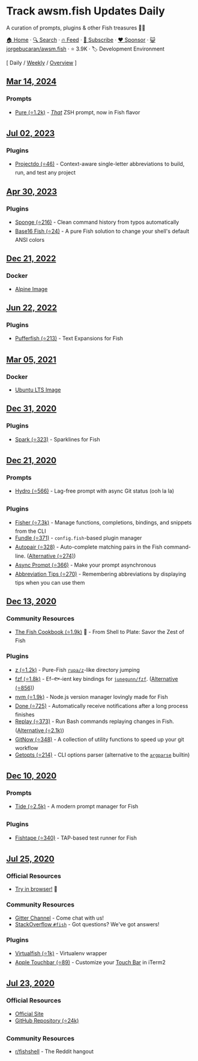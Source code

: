 # Track awsm.fish Updates Daily

A curation of prompts, plugins & other Fish treasures 🐚💎

[🏠 Home](/README.md) · [🔍 Search](https://www.trackawesomelist.com/search/) · [🔥 Feed](https://www.trackawesomelist.com/jorgebucaran/awsm.fish/rss.xml) · [📮 Subscribe](https://trackawesomelist.us17.list-manage.com/subscribe?u=d2f0117aa829c83a63ec63c2f&id=36a103854c) · [❤️  Sponsor](https://github.com/sponsors/theowenyoung) · [😺 jorgebucaran/awsm.fish](https://github.com/jorgebucaran/awsm.fish) · ⭐ 3.9K · 🏷️ Development Environment

[ Daily / [Weekly](/content/jorgebucaran/awsm.fish/week/README.md) / [Overview](/content/jorgebucaran/awsm.fish/readme/README.md) ]

## [Mar 14, 2024](/content/2024/03/14/README.md)

### Prompts

*   [Pure (⭐1.2k)](https://github.com/pure-fish/pure/) - [*That*](https://github.com/sindresorhus/pure) ZSH prompt, now in Fish flavor

## [Jul 02, 2023](/content/2023/07/02/README.md)

### Plugins

*   [Projectdo (⭐46)](https://github.com/paldepind/projectdo) - Context-aware single-letter abbreviations to build, run, and test any project

## [Apr 30, 2023](/content/2023/04/30/README.md)

### Plugins

*   [Sponge (⭐216)](https://github.com/meaningful-ooo/sponge) - Clean command history from typos automatically
*   [Base16 Fish (⭐24)](https://github.com/FabioAntunes/base16-fish-shell) - A pure Fish solution to change your shell's default ANSI colors

## [Dec 21, 2022](/content/2022/12/21/README.md)

### Docker

*   [Alpine Image](https://hub.docker.com/r/purefish/docker-fish)

## [Jun 22, 2022](/content/2022/06/22/README.md)

### Plugins

*   [Pufferfish (⭐213)](https://github.com/nickeb96/puffer-fish) - Text Expansions for Fish

## [Mar 05, 2021](/content/2021/03/05/README.md)

### Docker

*   [Ubuntu LTS Image](https://hub.docker.com/r/dideler/fish-shell)

## [Dec 31, 2020](/content/2020/12/31/README.md)

### Plugins

*   [Spark (⭐323)](https://github.com/jorgebucaran/spark.fish) - Sparklines for Fish

## [Dec 21, 2020](/content/2020/12/21/README.md)

### Prompts

*   [Hydro (⭐566)](https://github.com/jorgebucaran/hydro) - Lag-free prompt with async Git status (ooh la la)

### Plugins

*   [Fisher (⭐7.3k)](https://github.com/jorgebucaran/fisher) - Manage functions, completions, bindings, and snippets from the CLI
*   [Fundle (⭐371)](https://github.com/danhper/fundle) - `config.fish`-based plugin manager
*   [Autopair (⭐328)](https://github.com/jorgebucaran/autopair.fish) - Auto-complete matching pairs in the Fish command-line. ([Alternative (⭐274)](https://github.com/laughedelic/pisces))
*   [Async Prompt (⭐366)](https://github.com/acomagu/fish-async-prompt) - Make your prompt asynchronous
*   [Abbreviation Tips (⭐270)](https://github.com/Gazorby/fish-abbreviation-tips) - Remembering abbreviations by displaying tips when you can use them

## [Dec 13, 2020](/content/2020/12/13/README.md)

### Community Resources

*   [The Fish Cookbook (⭐1.9k)](https://github.com/jorgebucaran/cookbook.fish) 🦞 - From Shell to Plate: Savor the Zest of Fish

### Plugins

*   [z (⭐1.2k)](https://github.com/jethrokuan/z) - Pure-Fish [`rupa/z`](https://github.com/rupa/z)-like directory jumping
*   [fzf (⭐1.8k)](https://github.com/PatrickF1/fzf.fish) - Ef-🐟-ient key bindings for [`junegunn/fzf`](https://github.com/junegunn/fzf). ([Alternative (⭐856)](https://github.com/jethrokuan/fzf))
*   [nvm (⭐1.9k)](https://github.com/jorgebucaran/nvm.fish) - Node.js version manager lovingly made for Fish
*   [Done (⭐725)](https://github.com/franciscolourenco/done) - Automatically receive notifications after a long process finishes
*   [Replay (⭐373)](https://github.com/jorgebucaran/replay.fish) - Run Bash commands replaying changes in Fish. ([Alternative (⭐2.1k)](https://github.com/edc/bass))
*   [GitNow (⭐348)](https://github.com/joseluisq/gitnow) - A collection of utility functions to speed up your git workflow
*   [Getopts (⭐214)](https://github.com/jorgebucaran/getopts.fish) - CLI options parser (alternative to the [`argparse`](https://fishshell.com/docs/current/cmds/argparse.html) builtin)

## [Dec 10, 2020](/content/2020/12/10/README.md)

### Prompts

*   [Tide (⭐2.5k)](https://github.com/IlanCosman/tide) - A modern prompt manager for Fish

### Plugins

*   [Fishtape (⭐340)](https://github.com/jorgebucaran/fishtape) - TAP-based test runner for Fish

## [Jul 25, 2020](/content/2020/07/25/README.md)

### Official Resources

*   [Try in browser!](https://rootnroll.com/d/fish-shell/) 🍤

### Community Resources

*   [Gitter Channel](https://gitter.im/fish-shell/fish-shell) - Come chat with us!
*   [StackOverflow `#fish`](https://stackoverflow.com/questions/tagged/fish) - Got questions? We've got answers!

### Plugins

*   [Virtualfish (⭐1k)](https://github.com/adambrenecki/virtualfish) - Virtualenv wrapper
*   [Apple Touchbar (⭐89)](https://github.com/rodrigobdz/fish-apple-touchbar) - Customize your [Touch Bar](https://developer.apple.com/design/human-interface-guidelines/macos/touch-bar/touch-bar-overview) in iTerm2

## [Jul 23, 2020](/content/2020/07/23/README.md)

### Official Resources

*   [Official Site](https://fishshell.com)
*   [GitHub Repository (⭐24k)](https://github.com/fish-shell/fish-shell)

### Community Resources

*   [r/fishshell](https://www.reddit.com/r/fishshell) - The Reddit hangout